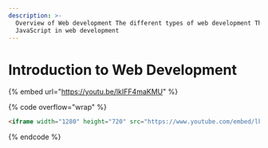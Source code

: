```yaml
---
description: >-
  Overview of Web development The different types of web development The role of
  JavaScript in web development
---
```


# Introduction to Web Development

{% embed url="https://youtu.be/lkIFF4maKMU" %}

{% code overflow="wrap" %}
```html
<iframe width="1280" height="720" src="https://www.youtube.com/embed/lkIFF4maKMU" title="100+ JavaScript Concepts you Need to Know" frameborder="0" allow="accelerometer; autoplay; clipboard-write; encrypted-media; gyroscope; picture-in-picture; web-share" allowfullscreen></iframe>
```
{% endcode %}
